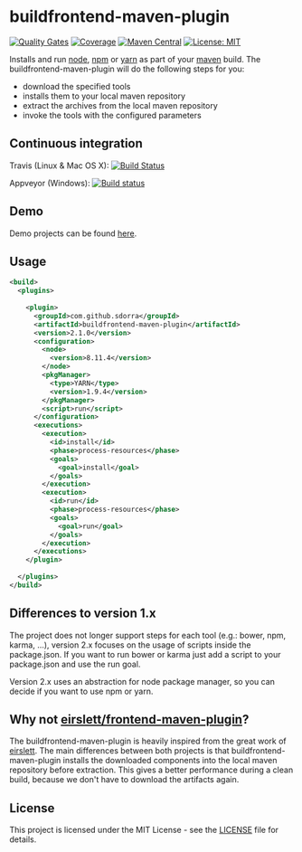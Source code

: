 # buildfrontend-maven-plugin

[![Quality Gates](https://sonarcloud.io/api/project_badges/measure?project=com.github.sdorra%3Abuildfrontend-maven-plugin&metric=alert_status
)](https://sonarcloud.io/dashboard?id=com.github.sdorra%3Abuildfrontend-maven-plugin)
[![Coverage](https://sonarcloud.io/api/project_badges/measure?project=com.github.sdorra%3Abuildfrontend-maven-plugin&metric=coverage)](https://sonarcloud.io/component_measures?id=com.github.sdorra%3Abuildfrontend-maven-plugin&metric=Coverage)
[![Maven Central](https://img.shields.io/maven-central/v/com.github.sdorra/buildfrontend-maven-plugin.svg)](http://search.maven.org/#search%7Cga%7C1%7Ca%3A%22buildfrontend-maven-plugin%22)
[![License: MIT](https://img.shields.io/badge/License-MIT-yellow.svg)](LICENSE.md)

Installs and run [node](http://nodejs.org/), [npm](https://www.npmjs.org) or [yarn](https://yarnpkg.com) as part of your 
[maven](http://maven.apache.org/) build. The buildfrontend-maven-plugin will do the following steps for you:

* download the specified tools
* installs them to your local maven repository
* extract the archives from the local maven repository
* invoke the tools with the configured parameters

## Continuous integration

Travis (Linux & Mac OS X): [![Build Status](https://travis-ci.org/sdorra/buildfrontend-maven-plugin.svg?branch=master)](https://travis-ci.org/sdorra/buildfrontend-maven-plugin)

Appveyor (Windows): [![Build status](https://ci.appveyor.com/api/projects/status/lqpabvst2vwybtg8?svg=true)](https://ci.appveyor.com/project/sdorra/buildfrontend-maven-plugin)

## Demo

Demo projects can be found [here](https://github.com/sdorra/buildfrontend-maven-plugin/tree/master/src/it).

## Usage

```xml
<build>
  <plugins>
    
    <plugin>
      <groupId>com.github.sdorra</groupId>
      <artifactId>buildfrontend-maven-plugin</artifactId>
      <version>2.1.0</version>
      <configuration>
        <node>
          <version>8.11.4</version>
        </node>
        <pkgManager>
          <type>YARN</type>
          <version>1.9.4</version>
        </pkgManager>
        <script>run</script>
      </configuration>
      <executions>
        <execution>
          <id>install</id>
          <phase>process-resources</phase>
          <goals>
            <goal>install</goal>
          </goals>
        </execution>
        <execution>
          <id>run</id>
          <phase>process-resources</phase>
          <goals>
            <goal>run</goal>
          </goals>
        </execution>
      </executions>
    </plugin>
    
  </plugins>
</build>
```

## Differences to version 1.x

The project does not longer support steps for each tool (e.g.: bower, npm, karma, ...), version 2.x focuses on the usage
of scripts inside the package.json. If you want to run bower or karma just add a script to your package.json and use
the run goal.

Version 2.x uses an abstraction for node package manager, so you can decide if you want to use npm or yarn.

## Why not [eirslett/frontend-maven-plugin](https://github.com/eirslett/frontend-maven-plugin)?

The buildfrontend-maven-plugin is heavily inspired from the great work of [eirslett](https://github.com/eirslett). The
main differences between both projects is that buildfrontend-maven-plugin installs the downloaded components into the
local maven repository before extraction. This gives a better performance during a clean build, because we don't have to
download the artifacts again. 

## License

This project is licensed under the MIT License - see the [LICENSE](LICENSE.md) file for details.
